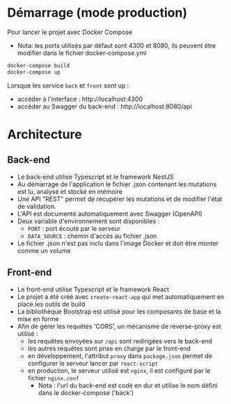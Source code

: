 # Démarrage (mode production)

Pour lancer le projet avec Docker Compose
- Nota: les ports utilisés par défaut sont 4300 et 8080, ils peuvent être modifier dans le fichier docker-compose.yml

```bash
docker-compose build
docker-compose up
```

Lorsque les service `back` et `front` sont up :
- accéder à l'interface : http://localhost:4300
- accéder au Swagger du back-end  : http://localhost:8080/api

# Architecture

## Back-end
- Le back-end utilise Typescript et le framework NestJS
- Au démarrage de l'application le fichier .json contenant les mutations est lu, analysé et stocké en mémoire
- Une API "REST" permet de récupérer les mutations et de modifier l'état de validation.
- L'API est documenté automatiquement avec Swagger (OpenAPI)
- Deux variable d'environnement sont disponibles :
  - `PORT` : port écouté par le serveur
  - `DATA_SOURCE` : chemin d'accès au fichier .json
- Le fichier .json n'est pas inclu dans l'image Docker et doit être monter comme un volume

## Front-end
- Le front-end utilise Typescript et le framework React
- Le projet a été créé avec `create-react-app` qui met automatiquement en place les outils de build
- La bibliothèque Bootstrap est utilisé pour les composants de base et la mise en forme
- Afin de gérer les requêtes 'CORS', un mécanisme de reverse-proxy est utilisé :
  - les requêtes envoyées sur `/api` sont redirigées vers le back-end
  - les autres requêtes sont prise en charge par le front-end
  - en développement, l'attribut `proxy` dans `package.json` permet de configurer le serveur lancer par `react-script`
  - en production, le serveur utilisé est `nginx`, il est configuré par le fichier `nginx.conf`
    - Nota : l'url du back-end est codé en dur et utilise le nom défini dans le docker-compose ('back')

